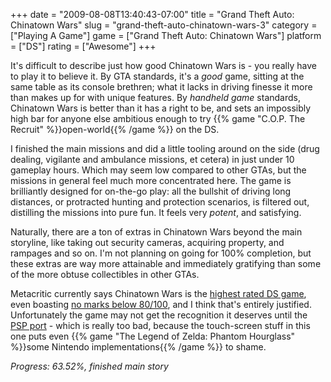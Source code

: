 +++
date = "2009-08-08T13:40:43-07:00"
title = "Grand Theft Auto: Chinatown Wars"
slug = "grand-theft-auto-chinatown-wars-3"
category = ["Playing A Game"]
game = ["Grand Theft Auto: Chinatown Wars"]
platform = ["DS"]
rating = ["Awesome"]
+++

It's difficult to describe just how good Chinatown Wars is - you really have to play it to believe it.  By GTA standards, it's a <i>good</i> game, sitting at the same table as its console brethren; what it lacks in driving finesse it more than makes up for with unique features.  By <i>handheld game</i> standards, Chinatown Wars is better than it has a right to be, and sets an impossibly high bar for anyone else ambitious enough to try {{% game "C.O.P. The Recruit" %}}open-world{{% /game %}} on the DS.

I finished the main missions and did a little tooling around on the side (drug dealing, vigilante and ambulance missions, et cetera) in just under 10 gameplay hours.  Which may seem low compared to other GTAs, but the missions in general feel much more concentrated here.  The game is brilliantly designed for on-the-go play: all the bullshit of driving long distances, or protracted hunting and protection scenarios, is filtered out, distilling the missions into pure fun.  It feels very <i>potent</i>, and satisfying.

Naturally, there are a ton of extras in Chinatown Wars beyond the main storyline, like taking out security cameras, acquiring property, and rampages and so on.  I'm not planning on going for 100% completion, but these extras are way more attainable and immediately gratifying than some of the more obtuse collectibles in other GTAs.

Metacritic currently says Chinatown Wars is the <a href="http://www.metacritic.com/games/ds/scores/">highest rated DS game</a>, even boasting <a href="http://www.metacritic.com/games/platforms/ds/grandtheftautochinatownwars">no marks below 80/100</a>, and I think that's entirely justified.  Unfortunately the game may not get the recognition it deserves until the <a href="http://kotaku.com/5299516/grand-theft-auto-chinatown-wars-coming-to-psp">PSP port</a> - which is really too bad, because the touch-screen stuff in this one puts even {{% game "The Legend of Zelda: Phantom Hourglass" %}}some Nintendo implementations{{% /game %}} to shame.

<i>Progress: 63.52%, finished main story</i>